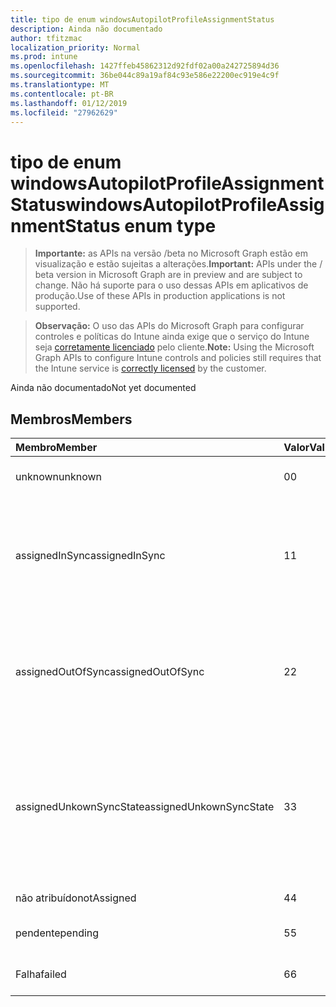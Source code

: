 ```yaml
---
title: tipo de enum windowsAutopilotProfileAssignmentStatus
description: Ainda não documentado
author: tfitzmac
localization_priority: Normal
ms.prod: intune
ms.openlocfilehash: 1427ffeb45862312d92fdf02a00a242725894d36
ms.sourcegitcommit: 36be044c89a19af84c93e586e22200ec919e4c9f
ms.translationtype: MT
ms.contentlocale: pt-BR
ms.lasthandoff: 01/12/2019
ms.locfileid: "27962629"
---
```

# <a name="windowsautopilotprofileassignmentstatus-enum-type"></a><span data-ttu-id="b0f9e-103">tipo de enum windowsAutopilotProfileAssignmentStatus</span><span class="sxs-lookup"><span data-stu-id="b0f9e-103">windowsAutopilotProfileAssignmentStatus enum type</span></span>

> <span data-ttu-id="b0f9e-104">**Importante:** as APIs na versão /beta no Microsoft Graph estão em visualização e estão sujeitas a alterações.</span><span class="sxs-lookup"><span data-stu-id="b0f9e-104">**Important:** APIs under the / beta version in Microsoft Graph are in preview and are subject to change.</span></span> <span data-ttu-id="b0f9e-105">Não há suporte para o uso dessas APIs em aplicativos de produção.</span><span class="sxs-lookup"><span data-stu-id="b0f9e-105">Use of these APIs in production applications is not supported.</span></span>

> <span data-ttu-id="b0f9e-106">**Observação:** O uso das APIs do Microsoft Graph para configurar controles e políticas do Intune ainda exige que o serviço do Intune seja [corretamente licenciado](https://go.microsoft.com/fwlink/?linkid=839381) pelo cliente.</span><span class="sxs-lookup"><span data-stu-id="b0f9e-106">**Note:** Using the Microsoft Graph APIs to configure Intune controls and policies still requires that the Intune service is [correctly licensed](https://go.microsoft.com/fwlink/?linkid=839381) by the customer.</span></span>

<span data-ttu-id="b0f9e-107">Ainda não documentado</span><span class="sxs-lookup"><span data-stu-id="b0f9e-107">Not yet documented</span></span>
## <a name="members"></a><span data-ttu-id="b0f9e-108">Membros</span><span class="sxs-lookup"><span data-stu-id="b0f9e-108">Members</span></span>
|<span data-ttu-id="b0f9e-109">Membro</span><span class="sxs-lookup"><span data-stu-id="b0f9e-109">Member</span></span>|<span data-ttu-id="b0f9e-110">Valor</span><span class="sxs-lookup"><span data-stu-id="b0f9e-110">Value</span></span>|<span data-ttu-id="b0f9e-111">Descrição</span><span class="sxs-lookup"><span data-stu-id="b0f9e-111">Description</span></span>|
|:---|:---|:---|
|<span data-ttu-id="b0f9e-112">unknown</span><span class="sxs-lookup"><span data-stu-id="b0f9e-112">unknown</span></span>|<span data-ttu-id="b0f9e-113">0</span><span class="sxs-lookup"><span data-stu-id="b0f9e-113">0</span></span>|<span data-ttu-id="b0f9e-114">Status da atribuição desconhecido</span><span class="sxs-lookup"><span data-stu-id="b0f9e-114">Unknown assignment status</span></span>|
|<span data-ttu-id="b0f9e-115">assignedInSync</span><span class="sxs-lookup"><span data-stu-id="b0f9e-115">assignedInSync</span></span>|<span data-ttu-id="b0f9e-116">1</span><span class="sxs-lookup"><span data-stu-id="b0f9e-116">1</span></span>|<span data-ttu-id="b0f9e-117">Em sincronia com o programa piloto do Windows automático e atribuídos com êxito no Intune</span><span class="sxs-lookup"><span data-stu-id="b0f9e-117">Assigned successfully in Intune and in sync with Windows auto pilot program</span></span>|
|<span data-ttu-id="b0f9e-118">assignedOutOfSync</span><span class="sxs-lookup"><span data-stu-id="b0f9e-118">assignedOutOfSync</span></span>|<span data-ttu-id="b0f9e-119">2</span><span class="sxs-lookup"><span data-stu-id="b0f9e-119">2</span></span>|<span data-ttu-id="b0f9e-120">Não em sincronia com o programa piloto do Windows automático e atribuídos com êxito no Intune</span><span class="sxs-lookup"><span data-stu-id="b0f9e-120">Assigned successfully in Intune and not in sync with Windows auto pilot program</span></span>|
|<span data-ttu-id="b0f9e-121">assignedUnkownSyncState</span><span class="sxs-lookup"><span data-stu-id="b0f9e-121">assignedUnkownSyncState</span></span>|<span data-ttu-id="b0f9e-122">3</span><span class="sxs-lookup"><span data-stu-id="b0f9e-122">3</span></span>|<span data-ttu-id="b0f9e-123">Atribuídos com êxito no Intune e qualquer em sincronia ou sair de sincronia com o programa piloto do Windows automático</span><span class="sxs-lookup"><span data-stu-id="b0f9e-123">Assigned successfully in Intune and either in-sync or out of sync with Windows auto pilot program</span></span>|
|<span data-ttu-id="b0f9e-124">não atribuído</span><span class="sxs-lookup"><span data-stu-id="b0f9e-124">notAssigned</span></span>|<span data-ttu-id="b0f9e-125">4</span><span class="sxs-lookup"><span data-stu-id="b0f9e-125">4</span></span>|<span data-ttu-id="b0f9e-126">Não atribuído</span><span class="sxs-lookup"><span data-stu-id="b0f9e-126">Not assigned</span></span>|
|<span data-ttu-id="b0f9e-127">pendente</span><span class="sxs-lookup"><span data-stu-id="b0f9e-127">pending</span></span>|<span data-ttu-id="b0f9e-128">5</span><span class="sxs-lookup"><span data-stu-id="b0f9e-128">5</span></span>|<span data-ttu-id="b0f9e-129">Atribuição pendente</span><span class="sxs-lookup"><span data-stu-id="b0f9e-129">Pending assignment</span></span>|
|<span data-ttu-id="b0f9e-130">Falha</span><span class="sxs-lookup"><span data-stu-id="b0f9e-130">failed</span></span>|<span data-ttu-id="b0f9e-131">6</span><span class="sxs-lookup"><span data-stu-id="b0f9e-131">6</span></span>| <span data-ttu-id="b0f9e-132">Falha de atribuição</span><span class="sxs-lookup"><span data-stu-id="b0f9e-132">Assignment failed</span></span>|





